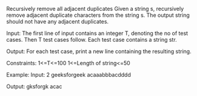 Recursively remove all adjacent duplicates 
Given a string s, recursively remove adjacent duplicate characters from the string s. The output string should not have any adjacent duplicates.
 

Input:
The first line of input contains an integer T, denoting the no of test cases. Then T test cases follow. Each test case contains a string str.

Output:
For each test case, print a new line containing the resulting string.

Constraints:
1<=T<=100
1<=Length of string<=50

Example:
Input:
2
geeksforgeek
acaaabbbacdddd

Output:
gksforgk
acac